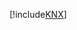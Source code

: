 [!include[KNX](../../../../../automatica.drivers/automatica.driver.openweathermap.driver/README.md)]   
